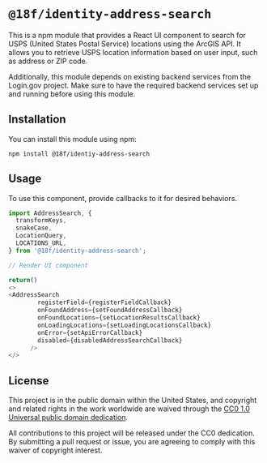 # `@18f/identity-address-search`

This is a npm module that provides a React UI component to search for USPS (United States Postal Service) locations using the ArcGIS API. It allows you to retrieve USPS location information based on user input, such as address or ZIP code.

Additionally, this module depends on existing backend services from the Login.gov project. Make sure to have the required backend services set up and running before using this module.

## Installation

You can install this module using npm:

```shell
npm install @18f/identiy-address-search
```

## Usage

To use this component, provide callbacks to it for desired behaviors.

```typescript jsx
import AddressSearch, {
  transformKeys,
  snakeCase,
  LocationQuery,
  LOCATIONS_URL,
} from '@18f/identity-address-search';

// Render UI component

return()
<>
<AddressSearch
        registerField={registerFieldCallback}
        onFoundAddress={setFoundAddressCallback}
        onFoundLocations={setLocationResultsCallback}
        onLoadingLocations={setLoadingLocationsCallback}
        onError={setApiErrorCallback}
        disabled={disabledAddressSearchCallback}
      />
</>

```

## License

This project is in the public domain within the United States, and copyright and related rights in the work worldwide are waived through the [CC0 1.0 Universal public domain dedication](https://creativecommons.org/publicdomain/zero/1.0/).

All contributions to this project will be released under the CC0 dedication. By submitting a pull request or issue, you are agreeing to comply with this waiver of copyright interest.
